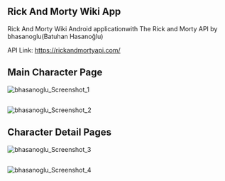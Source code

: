 ## Rick And Morty Wiki App

Rick And Morty Wiki Android applicationwith The Rick and Morty API by bhasanoglu(Batuhan Hasanoğlu)


API Link: https://rickandmortyapi.com/


## Main Character Page


![bhasanoglu_Screenshot_1](https://user-images.githubusercontent.com/48445951/93719513-b55cb880-fb8b-11ea-9bb3-f60b178d79ed.png)

##

![bhasanoglu_Screenshot_2](https://user-images.githubusercontent.com/48445951/93719514-b68de580-fb8b-11ea-95c5-8804db45059f.png)


## Character Detail Pages


![bhasanoglu_Screenshot_3](https://user-images.githubusercontent.com/48445951/93719515-b7bf1280-fb8b-11ea-8992-2e56dda40cc0.png)

##

![bhasanoglu_Screenshot_4](https://user-images.githubusercontent.com/48445951/93719510-b392f500-fb8b-11ea-8986-928c269da63f.png)
